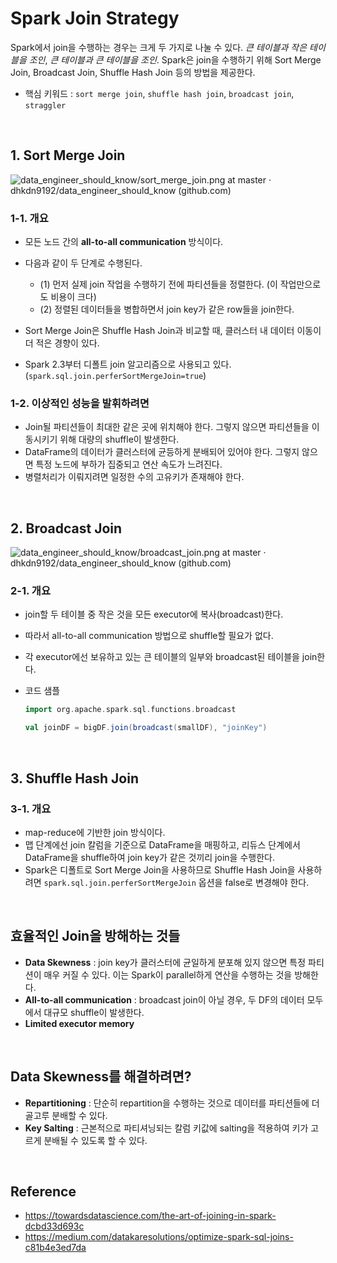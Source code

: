# Spark Join Strategy

Spark에서 join을 수행하는 경우는 크게 두 가지로 나눌 수 있다. *큰 테이블과 작은 테이블을 조인*, *큰 테이블과 큰 테이블을 조인*. Spark은 join을 수행하기 위해 Sort Merge Join, Broadcast Join, Shuffle Hash Join 등의 방법을 제공한다. 

- 핵심 키워드 : ```sort merge join```, ```shuffle hash join```, ```broadcast join```, ```straggler``` 



<br>



## 1. Sort Merge Join



![data_engineer_should_know/sort_merge_join.png at master · dhkdn9192/data_engineer_should_know (github.com)](https://github.com/dhkdn9192/data_engineer_should_know/blob/master/interview/hadoop/img/sort_merge_join.png)



### 1-1. 개요

- 모든 노드 간의 **all-to-all communication** 방식이다.
- 다음과 같이 두 단계로 수행된다.
  - (1) 먼저 실제 join 작업을 수행하기 전에 파티션들을 정렬한다. (이 작업만으로도 비용이 크다)
  - (2) 정렬된 데이터들을 병합하면서 join key가 같은 row들을 join한다.
- Sort Merge Join은 Shuffle Hash Join과 비교할 때, 클러스터 내 데이터 이동이 더 적은 경향이 있다.

- Spark 2.3부터 디폴트 join 알고리즘으로 사용되고 있다. (```spark.sql.join.perferSortMergeJoin=true```)



### 1-2. 이상적인 성능을 발휘하려면

- Join될 파티션들이 최대한 같은 곳에 위치해야 한다. 그렇지 않으면 파티션들을 이동시키기 위해 대량의 shuffle이 발생한다.
- DataFrame의 데이터가 클러스터에 균등하게 분배되어 있어야 한다. 그렇지 않으면 특정 노드에 부하가 집중되고 연산 속도가 느려진다.
- 병렬처리가 이뤄지려면 일정한 수의 고유키가 존재해야 한다.



<br>



## 2. Broadcast Join



![data_engineer_should_know/broadcast_join.png at master · dhkdn9192/data_engineer_should_know (github.com)](https://github.com/dhkdn9192/data_engineer_should_know/blob/master/interview/hadoop/img/broadcast_join.png)



### 2-1. 개요

- join할 두 테이블 중 작은 것을 모든 executor에 복사(broadcast)한다.

- 따라서 all-to-all communication 방법으로 shuffle할 필요가 없다.

- 각 executor에선 보유하고 있는 큰 테이블의 일부와 broadcast된 테이블을 join한다.

- 코드 샘플

  ```scala
  import org.apache.spark.sql.functions.broadcast
  
  val joinDF = bigDF.join(broadcast(smallDF), "joinKey")
  ```



<br>



## 3. Shuffle Hash Join



### 3-1. 개요

- map-reduce에 기반한 join 방식이다.
- 맵 단계에선 join 칼럼을 기준으로 DataFrame을 매핑하고, 리듀스 단계에서 DataFrame을 shuffle하여 join key가 같은 것끼리 join을 수행한다.
- Spark은 디폴트로 Sort Merge Join을 사용하므로 Shuffle Hash Join을 사용하려면 ```spark.sql.join.perferSortMergeJoin``` 옵션을 false로 변경해야 한다.



<br>



## 효율적인 Join을 방해하는 것들



- **Data Skewness** : join key가 클러스터에 균일하게 분포해 있지 않으면 특정 파티션이 매우 커질 수 있다. 이는 Spark이 parallel하게 연산을 수행하는 것을 방해한다.
- **All-to-all communication** : broadcast join이 아닐 경우, 두 DF의 데이터 모두에서 대규모 shuffle이 발생한다.
- **Limited executor memory** 



<br>



## Data Skewness를 해결하려면?

- **Repartitioning** : 단순히 repartition을 수행하는 것으로 데이터를 파티션들에 더 골고루 분배할 수 있다.
- **Key Salting** : 근본적으로 파티셔닝되는 칼럼 키값에 salting을 적용하여 키가 고르게 분배될 수 있도록 할 수 있다.



<br>



## Reference

- https://towardsdatascience.com/the-art-of-joining-in-spark-dcbd33d693c
- https://medium.com/datakaresolutions/optimize-spark-sql-joins-c81b4e3ed7da

